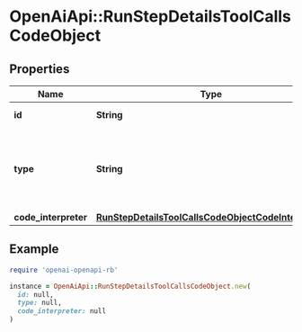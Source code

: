 # OpenAiApi::RunStepDetailsToolCallsCodeObject

## Properties

| Name | Type | Description | Notes |
| ---- | ---- | ----------- | ----- |
| **id** | **String** | The ID of the tool call. |  |
| **type** | **String** | The type of tool call. This is always going to be &#x60;code_interpreter&#x60; for this type of tool call. |  |
| **code_interpreter** | [**RunStepDetailsToolCallsCodeObjectCodeInterpreter**](RunStepDetailsToolCallsCodeObjectCodeInterpreter.md) |  |  |

## Example

```ruby
require 'openai-openapi-rb'

instance = OpenAiApi::RunStepDetailsToolCallsCodeObject.new(
  id: null,
  type: null,
  code_interpreter: null
)
```

